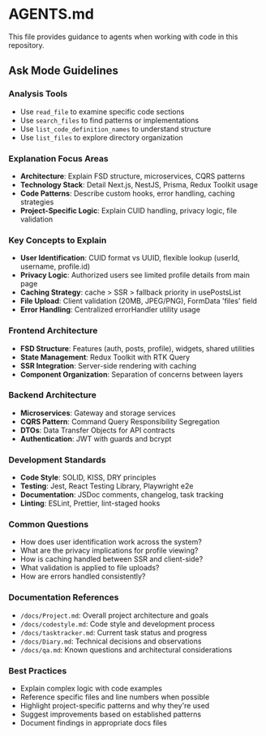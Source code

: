 # AGENTS.md

This file provides guidance to agents when working with code in this repository.

## Ask Mode Guidelines

### Analysis Tools

- Use `read_file` to examine specific code sections
- Use `search_files` to find patterns or implementations
- Use `list_code_definition_names` to understand structure
- Use `list_files` to explore directory organization

### Explanation Focus Areas

- **Architecture**: Explain FSD structure, microservices, CQRS patterns
- **Technology Stack**: Detail Next.js, NestJS, Prisma, Redux Toolkit usage
- **Code Patterns**: Describe custom hooks, error handling, caching strategies
- **Project-Specific Logic**: Explain CUID handling, privacy logic, file validation

### Key Concepts to Explain

- **User Identification**: CUID format vs UUID, flexible lookup (userId, username, profile.id)
- **Privacy Logic**: Authorized users see limited profile details from main page
- **Caching Strategy**: cache > SSR > fallback priority in usePostsList
- **File Upload**: Client validation (20MB, JPEG/PNG), FormData 'files' field
- **Error Handling**: Centralized errorHandler utility usage

### Frontend Architecture

- **FSD Structure**: Features (auth, posts, profile), widgets, shared utilities
- **State Management**: Redux Toolkit with RTK Query
- **SSR Integration**: Server-side rendering with caching
- **Component Organization**: Separation of concerns between layers

### Backend Architecture

- **Microservices**: Gateway and storage services
- **CQRS Pattern**: Command Query Responsibility Segregation
- **DTOs**: Data Transfer Objects for API contracts
- **Authentication**: JWT with guards and bcrypt

### Development Standards

- **Code Style**: SOLID, KISS, DRY principles
- **Testing**: Jest, React Testing Library, Playwright e2e
- **Documentation**: JSDoc comments, changelog, task tracking
- **Linting**: ESLint, Prettier, lint-staged hooks

### Common Questions

- How does user identification work across the system?
- What are the privacy implications for profile viewing?
- How is caching handled between SSR and client-side?
- What validation is applied to file uploads?
- How are errors handled consistently?

### Documentation References

- `/docs/Project.md`: Overall project architecture and goals
- `/docs/codestyle.md`: Code style and development process
- `/docs/tasktracker.md`: Current task status and progress
- `/docs/Diary.md`: Technical decisions and observations
- `/docs/qa.md`: Known questions and architectural considerations

### Best Practices

- Explain complex logic with code examples
- Reference specific files and line numbers when possible
- Highlight project-specific patterns and why they're used
- Suggest improvements based on established patterns
- Document findings in appropriate docs files
